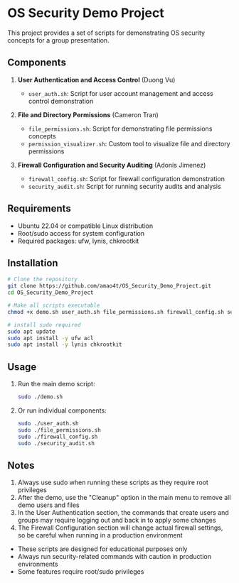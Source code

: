 # OS Security Demo Project

This project provides a set of scripts for demonstrating OS security concepts for a group presentation.

## Components

1. **User Authentication and Access Control** (Duong Vu)
   - `user_auth.sh`: Script for user account management and access control demonstration
   
2. **File and Directory Permissions** (Cameron Tran)
   - `file_permissions.sh`: Script for demonstrating file permissions concepts
   - `permission_visualizer.sh`: Custom tool to visualize file and directory permissions
   
3. **Firewall Configuration and Security Auditing** (Adonis Jimenez)
   - `firewall_config.sh`: Script for firewall configuration demonstration
   - `security_audit.sh`: Script for running security audits and analysis

## Requirements

- Ubuntu 22.04 or compatible Linux distribution
- Root/sudo access for system configuration
- Required packages: ufw, lynis, chkrootkit

## Installation

```bash
# Clone the repository
git clone https://github.com/amao4t/OS_Security_Demo_Project.git
cd OS_Security_Demo_Project

# Make all scripts executable
chmod +x demo.sh user_auth.sh file_permissions.sh firewall_config.sh security_audit.sh

# install sudo required
sudo apt update
sudo apt install -y ufw acl
sudo apt install -y lynis chkrootkit
```

## Usage

1. Run the main demo script:
   ```bash
   sudo ./demo.sh
   ```
   
2. Or run individual components:
   ```bash
   sudo ./user_auth.sh
   sudo ./file_permissions.sh
   sudo ./firewall_config.sh
   sudo ./security_audit.sh
   ```

## Notes

1. Always use sudo when running these scripts as they require root privileges
2. After the demo, use the "Cleanup" option in the main menu to remove all demo users and files
3. In the User Authentication section, the commands that create users and groups may require logging out and back in to apply some changes
4. The Firewall Configuration section will change actual firewall settings, so be careful when running in a production environment

- These scripts are designed for educational purposes only
- Always run security-related commands with caution in production environments
- Some features require root/sudo privileges 
